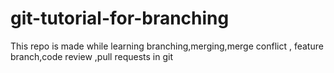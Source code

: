 # git-tutorial-for-branching
This repo is made while learning branching,merging,merge conflict , feature branch,code review ,pull requests in git 
